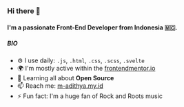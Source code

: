 ### Hi there 👋

#### I'm a passionate Front-End Developer from Indonesia 🇲🇨.

##### BIO

- ⚙️ I use daily: `.js`, `.html`, `.css`, `.scss`, `.svelte`
- 🌍 I'm mostly active within the [frontendmentor.io](https://frontendmentor.io)
- 🌱 Learning all about **Open Source**
- 📫 Reach me: [m-adithya.my.id](https://m-adithya.my.id)
- ⚡️ Fun fact: I'm a huge fan of Rock and Roots music
